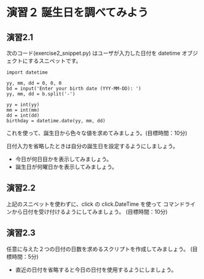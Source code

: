 # 演習２ 誕生日を調べてみよう

## 演習2.1
次のコード(exercise2_snippet.py) はユーザが入力した日付を
datetime オブジェクトにするスニペットです。


```
import datetime

yy, mm, dd = 0, 0, 0
bd = input('Enter your birth date (YYY-MM-DD): ')
yy, mm, dd = b.split('-')

yy = int(yy)
mm = int(mm)
dd = int(dd)
birthday = datetime.date(yy, mm, dd)
```

これを使って、誕生日から色々な値を求めてみましょう。(目標時間：10分)

日付入力を省略したときは自分の誕生日を設定するようにしましょう。

 * 今日が何日目かを表示してみましょう。
 * 誕生日が何曜日かを表示してみましょう。

## 演習2.2
上記のスニペットを使わずに、click の click.DateTime を使って
コマンドラインから日付を受け付けるようにしてみましょう。 (目標時間：10分)

## 演習2.3
任意に与えた２つの日付の日数を求めるスクリプトを作成してみましょう。
(目標時間：5分)

 * 直近の日付を省略すると今日の日付を使用するようにしましょう。

